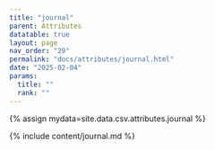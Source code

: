 ```yaml
---
title: "journal"
parent: Attributes
datatable: true
layout: page
nav_order: "29"
permalink: "docs/attributes/journal.html"
date: "2025-02-04"
params:
  title: ""
  rank: ""
---
```

{% assign mydata=site.data.csv.attributes.journal %} 

{% include content/journal.md %}
